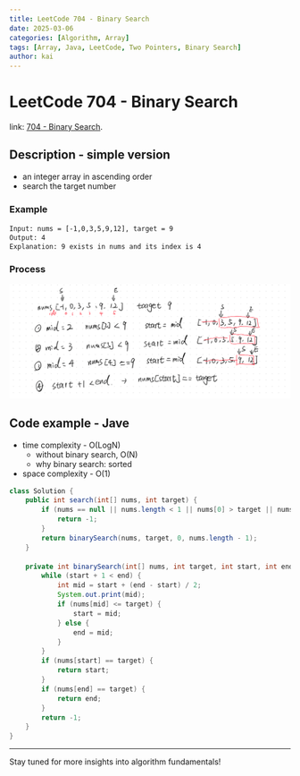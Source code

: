 ```yaml
---
title: LeetCode 704 - Binary Search
date: 2025-03-06
categories: [Algorithm, Array]
tags: [Array, Java, LeetCode, Two Pointers, Binary Search]
author: kai
---
```


# LeetCode 704 - Binary Search

link: [704 - Binary Search](https://leetcode.com/problems/binary-search/description/).

## Description - simple version
- an integer array in ascending order
- search the target number

### Example

```
Input: nums = [-1,0,3,5,9,12], target = 9
Output: 4
Explanation: 9 exists in nums and its index is 4
```

### Process
![Binary Search](/assets/img/posts/Algorithm/Array/LC704.png)

## Code example - Jave
- time complexity - O(LogN)
    - without binary search, O(N)
    - why binary search: sorted
- space complexity - O(1)

```java
class Solution {
    public int search(int[] nums, int target) {
        if (nums == null || nums.length < 1 || nums[0] > target || nums[nums.length - 1] < target) {
            return -1;
        }
        return binarySearch(nums, target, 0, nums.length - 1);
    }
    
    private int binarySearch(int[] nums, int target, int start, int end) {
        while (start + 1 < end) {
            int mid = start + (end - start) / 2;
            System.out.print(mid);
            if (nums[mid] <= target) {
                start = mid;
            } else {
                end = mid;
            }
        }
        if (nums[start] == target) {
            return start;
        }
        if (nums[end] == target) {
            return end;
        }
        return -1;
    }
}
```

---

Stay tuned for more insights into algorithm fundamentals!